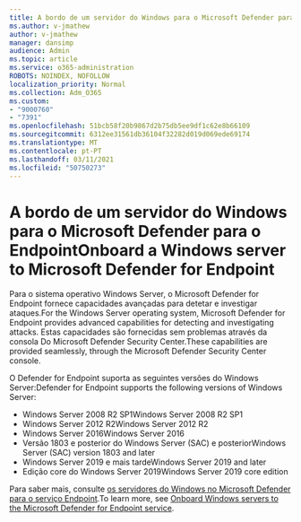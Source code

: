 ```yaml
---
title: A bordo de um servidor do Windows para o Microsoft Defender para o Endpoint
ms.author: v-jmathew
author: v-jmathew
manager: dansimp
audience: Admin
ms.topic: article
ms.service: o365-administration
ROBOTS: NOINDEX, NOFOLLOW
localization_priority: Normal
ms.collection: Adm_O365
ms.custom:
- "9000760"
- "7391"
ms.openlocfilehash: 51bcb58f20b9867d2b75db5ee9df1c62e8b66109
ms.sourcegitcommit: 6312ee31561db36104f32282d019d069ede69174
ms.translationtype: MT
ms.contentlocale: pt-PT
ms.lasthandoff: 03/11/2021
ms.locfileid: "50750273"
---
```

# <a name="onboard-a-windows-server-to-microsoft-defender-for-endpoint"></a><span data-ttu-id="4561c-102">A bordo de um servidor do Windows para o Microsoft Defender para o Endpoint</span><span class="sxs-lookup"><span data-stu-id="4561c-102">Onboard a Windows server to Microsoft Defender for Endpoint</span></span>

<span data-ttu-id="4561c-103">Para o sistema operativo Windows Server, o Microsoft Defender for Endpoint fornece capacidades avançadas para detetar e investigar ataques.</span><span class="sxs-lookup"><span data-stu-id="4561c-103">For the Windows Server operating system, Microsoft Defender for Endpoint provides advanced capabilities for detecting and investigating attacks.</span></span> <span data-ttu-id="4561c-104">Estas capacidades são fornecidas sem problemas através da consola Do Microsoft Defender Security Center.</span><span class="sxs-lookup"><span data-stu-id="4561c-104">These capabilities are provided seamlessly, through the Microsoft Defender Security Center console.</span></span>

<span data-ttu-id="4561c-105">O Defender for Endpoint suporta as seguintes versões do Windows Server:</span><span class="sxs-lookup"><span data-stu-id="4561c-105">Defender for Endpoint supports the following versions of Windows Server:</span></span>

- <span data-ttu-id="4561c-106">Windows Server 2008 R2 SP1</span><span class="sxs-lookup"><span data-stu-id="4561c-106">Windows Server 2008 R2 SP1</span></span>
- <span data-ttu-id="4561c-107">Windows Server 2012 R2</span><span class="sxs-lookup"><span data-stu-id="4561c-107">Windows Server 2012 R2</span></span>
- <span data-ttu-id="4561c-108">Windows Server 2016</span><span class="sxs-lookup"><span data-stu-id="4561c-108">Windows Server 2016</span></span>
- <span data-ttu-id="4561c-109">Versão 1803 e posterior do Windows Server (SAC) e posterior</span><span class="sxs-lookup"><span data-stu-id="4561c-109">Windows Server (SAC) version 1803 and later</span></span>
- <span data-ttu-id="4561c-110">Windows Server 2019 e mais tarde</span><span class="sxs-lookup"><span data-stu-id="4561c-110">Windows Server 2019 and later</span></span>
- <span data-ttu-id="4561c-111">Edição core do Windows Server 2019</span><span class="sxs-lookup"><span data-stu-id="4561c-111">Windows Server 2019 core edition</span></span>

<span data-ttu-id="4561c-112">Para saber mais, consulte [os servidores do Windows no Microsoft Defender para o serviço Endpoint](https://go.microsoft.com/fwlink/?linkid=2143627).</span><span class="sxs-lookup"><span data-stu-id="4561c-112">To learn more, see [Onboard Windows servers to the Microsoft Defender for Endpoint service](https://go.microsoft.com/fwlink/?linkid=2143627).</span></span>
